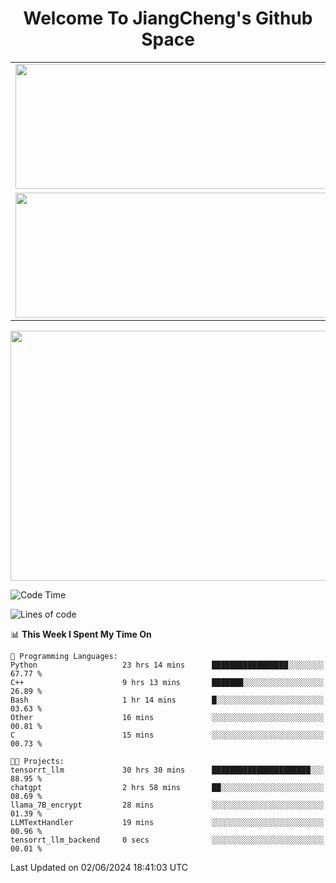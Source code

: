 <h1 align="center">Welcome To JiangCheng's Github Space</h1>

<table align="center" frame="void" rules="none" >
  <tr>
    <td>
      <div align="center"> <img height="200px" width="500px"  src="https://github-readme-stats.vercel.app/api?username=thisjiang&hide_title=true&hide_border=true&layout=compact&show_icons=trueline_height=21&text_color=000&icon_color=000&bg_color=0,ea6161,ffc64d,fffc4d,52fa5a&theme=graywhite" /> </div>
    </td>
    <td>
      <div align="center"> <img height="200px" width="500px" src="https://github-readme-stats.vercel.app/api/top-langs/?username=thisjiang&hide_title=true&hide_border=true&layout=compact&langs_count=6&text_color=000&icon_color=fff&bg_color=0,52fa5a,4dfcff,c64dff&theme=graywhite" /> </div>
    </td>
  </tr>
  <tr>
    <td>
      <div align="center"> <img height="200px" width="500px" src="https://github-readme-streak-stats.herokuapp.com/?user=thisjiang&hide_title=true&hide_border=true&layout=compact&langs_count=6" /> </div>
    </td>
    <td>
      <div align="center"> 
      <a href="https://github.com/" target="_blank"><img style="margin: 10px" src="https://profilinator.rishav.dev/skills-assets/git-scm-icon.svg" alt="Git" height="50" /></a>  
      <a href="https://www.linux.org/" target="_blank"><img style="margin: 10px" src="https://profilinator.rishav.dev/skills-assets/linux-original.svg" alt="Linux" height="50" /></a>  
      <a href="https://www.gnu.org/software/bash/" target="_blank"><img style="margin: 10px" src="https://profilinator.rishav.dev/skills-assets/gnu_bash-icon.svg" alt="Bash" height="50" /></a>  
      </div>
    </td>
  </tr>
</table>

<div align="center"> <img height="400px" width="1000px" src="https://github-readme-activity-graph.cyclic.app/graph?username=thisjiang&theme=react&hide_title=true&hide_border=true&layout=compact&langs_count=6" /> </div></td>

<!--START_SECTION:waka-->
![Code Time](http://img.shields.io/badge/Code%20Time-1%2C320%20hrs%2021%20mins-blue)

![Lines of code](https://img.shields.io/badge/From%20Hello%20World%20I%27ve%20Written-638.7%20thousand%20lines%20of%20code-blue)

📊 **This Week I Spent My Time On** 

```text
💬 Programming Languages: 
Python                   23 hrs 14 mins      █████████████████░░░░░░░░   67.77 % 
C++                      9 hrs 13 mins       ███████░░░░░░░░░░░░░░░░░░   26.89 % 
Bash                     1 hr 14 mins        █░░░░░░░░░░░░░░░░░░░░░░░░   03.63 % 
Other                    16 mins             ░░░░░░░░░░░░░░░░░░░░░░░░░   00.81 % 
C                        15 mins             ░░░░░░░░░░░░░░░░░░░░░░░░░   00.73 % 

🐱‍💻 Projects: 
tensorrt_llm             30 hrs 30 mins      ██████████████████████░░░   88.95 % 
chatgpt                  2 hrs 58 mins       ██░░░░░░░░░░░░░░░░░░░░░░░   08.69 % 
llama_7B_encrypt         28 mins             ░░░░░░░░░░░░░░░░░░░░░░░░░   01.39 % 
LLMTextHandler           19 mins             ░░░░░░░░░░░░░░░░░░░░░░░░░   00.96 % 
tensorrt_llm_backend     0 secs              ░░░░░░░░░░░░░░░░░░░░░░░░░   00.01 % 
```


 Last Updated on 02/06/2024 18:41:03 UTC
<!--END_SECTION:waka-->
